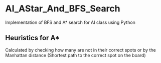 # AI_AStar_And_BFS_Search
Implementation of BFS and A* search for AI class using Python

## Heuristics for A*
Calculated by checking how many are not in their correct spots or by the Manhattan distance (Shortest path to the correct spot on the board)
